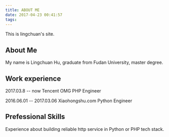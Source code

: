 ```yaml
---
title: ABOUT ME
date: 2017-04-23 00:41:57
tags:
---
```


This is lingchuan's site.

## About Me

My name is Lingchuan Hu, graduate from Fudan University, master degree.

## Work experience

2017.03.8 -- now  Tencent OMG  PHP Engineer


2016.06.01 -- 2017.03.06 Xiaohongshu.com Python Engineer

## Prefessional Skills

Experience about building reliable http service in Python or PHP tech stack.



